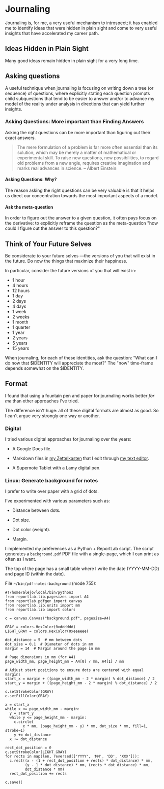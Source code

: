 # Journaling

Journaling is, for me, a very useful mechanism to introspect; it has
enabled me to identify ideas that were hidden in plain sight and come to very
useful insights that have accelerated my career path.

## Ideas Hidden in Plain Sight

Many good ideas remain hidden in plain sight for a very long time.

## Asking questions

A useful technique when journaling
is focusing on writing down a tree (or sequence) of questions,
where explicitly stating each question
prompts child subquestions
that tend to be easier to answer
and/or to advance my model of the reality under analysis
in directions that can yield further insights.

### Asking Questions: More important than Finding Answers

Asking the right questions can be more important
than figuring out their exact answers.

> The mere formulation of a problem
> is far more often essential than its solution,
> which may be merely a matter of mathematical or experimental skill.
> To raise new questions, new possibilities,
> to regard old problems from a new angle,
> requires creative imagination
> and marks real advances in science.
> – Albert Einstein

#### Asking Questions: Why?

The reason asking the right questions can be very valuable is that it
helps us direct our concentration towards the most important aspects of a model.

#### Ask the meta-question

In order to figure out the answer to a given question,
it often pays focus on the derivative:
to explicitly reframe the question as the meta-question
"how could I figure out the answer to this question?"

## Think of Your Future Selves

Be considerate to your future selves
—the versions of you that will exist in the future.
Do now the things that maximize their happiness.

In particular, consider the future versions of you that will exist in:

* 1 hour
* 4 hours
* 12 hours
* 1 day
* 2 days
* 4 days
* 1 week
* 2 weeks
* 1 month
* 1 quarter
* 1 year
* 2 years
* 5 years
* 15 years

When journaling, for each of these identities, ask the question:
"What can I do now that $IDENTITY will appreciate the most?"
The "now" time-frame depends somewhat on the $IDENTITY.

## Format

I found that using a fountain pen and paper for journaling
works better *for me* than other approaches I've tried.

The difference isn't huge:
all of these digital formats are almost as good.
So I can't argue very strongly one way or another.

### Digital

I tried various digital approaches for journaling over the years:

* A Google Docs file.

* Markdown files in
  [my Zettelkasten](https://github.com/alefore/weblog/blob/master/zettelkasten.md)
  that I edit through
  [my text editor](https://github.com/alefore/edge).

* A Supernote Tablet with a Lamy digital pen.


### Linux: Generate background for notes

I prefer to write over paper with a grid of dots.

I've experimented with various parameters such as:

* Distance between dots.

* Dot size.

* Dot color (weight).

* Margin.

I implemented my preferences as a Python + ReportLab script.
The script generates a `background.pdf` PDF file with a single-page,
which I can print as often as I want.

The top of the page has a small table where I write the date
(YYYY-MM-DD) and page ID (within the date).

File `~/bin/pdf-notes-background` (mode 755):

    #!/home/alejo/local/bin/python3
    from reportlab.lib.pagesizes import A4
    from reportlab.pdfgen import canvas
    from reportlab.lib.units import mm
    from reportlab.lib import colors

    c = canvas.Canvas("background.pdf", pagesize=A4)

    GRAY = colors.HexColor(0xdddddd)
    LIGHT_GRAY = colors.HexColor(0xeeeeee)

    dot_distance = 5  # mm between dots
    dot_size = 0.1  # Diameter of dots in mm
    margin = 14  # Margin around the page in mm

    # Page dimensions in mm (for A4)
    page_width_mm, page_height_mm = A4[0] / mm, A4[1] / mm

    # Adjust start positions to ensure dots are centered with equal margins
    start_x = margin + ((page_width_mm - 2 * margin) % dot_distance) / 2
    start_y = margin + ((page_height_mm - 2 * margin) % dot_distance) / 2

    c.setStrokeColor(GRAY)
    c.setFillColor(GRAY)

    x = start_x
    while x <= page_width_mm - margin:
      y = start_y
      while y <= page_height_mm - margin:
        c.circle(
            x * mm, (page_height_mm - y) * mm, dot_size * mm, fill=1, stroke=1)
        y += dot_distance
      x += dot_distance

    rect_dot_position = 0
    c.setStrokeColor(LIGHT_GRAY)
    for rects in map(len, reversed(['YYYY', 'MM', 'DD', 'XXX'])):
      c.rect((x - (1 + rect_dot_position + rects) * dot_distance) * mm,
             (y - 1 * dot_distance) * mm, (rects * dot_distance) * mm,
             dot_distance * mm)
      rect_dot_position += rects

    c.save()

